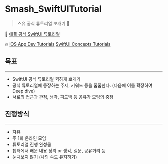 # Smash_SwiftUITutorial

> 스유 공식 튜토리얼 뽀개기 🎯

🥊
[애플 공식 SwiftUI 튜토리얼](https://developer.apple.com/tutorials/swiftui)

🔥
[iOS App Dev Tutorials](https://developer.apple.com/tutorials/app-dev-training)
[SwiftUI Concepts Tutorials](https://developer.apple.com/tutorials/swiftui-concepts)

## 목표
---
- SwiftUI 공식 튜토리얼 퀵하게 뽀개기
- 공식 튜토리얼에 등장하는 주제, 키워드 등을 줍줍한다. (다음에 이를 확장하여 Deep dive)
- 서로의 접근과 관점, 생각, 피드백 등 공유가 모임의 중점

## 진행방식
---
- 자유
- 주 1회 온라인 모임
- 튜토리얼 진행 완성물
- 챕터에서 배운 내용 정리 or 생각, 질문, 공유거리 등
- 눈치보지 않기 (나의 속도 유지하기)
